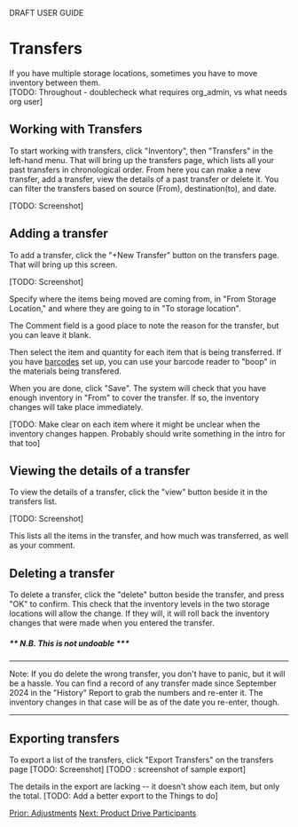 DRAFT USER GUIDE
# Transfers
If you have multiple storage locations, sometimes you have to move inventory between them.  
[TODO:  Throughout - doublecheck what requires org_admin, vs what needs org user]
## Working with Transfers
To start working with transfers, click "Inventory",  then "Transfers" in the left-hand menu.
That will bring up the transfers page, which lists all your past transfers in chronological order.  From here you can make a new transfer, add a transfer, view the details of a past transfer or delete it.
You can filter the transfers based on source (From), destination(to), and date.

[TODO: Screenshot]
## Adding a transfer
To add a transfer, click the "+New Transfer" button on the transfers page.  That will bring up this screen.

[TODO: Screenshot]

Specify where the items being moved are coming from, in "From Storage Location," and where they are going to in "To storage location".

The Comment field is a good place to note the reason for the transfer, but you can leave it blank.

Then select the item and quantity for each item that is being transferred.  If you have [barcodes](inventory_barcodes.md) set up,  you can use your barcode reader to "boop" in the materials being transfered.

When you are done, click "Save".  The system will check that you have enough inventory in "From" to cover the transfer.  If so, the inventory changes will take place immediately.

[TODO:  Make clear on each item where it might be unclear when the inventory changes happen.   Probably should write something in the intro for that too]

## Viewing the details of a transfer
To view the details of a transfer, click the "view" button beside it in the transfers list.

[TODO: Screenshot]  

This lists all the items in the transfer, and how much was transferred, as well as your comment.

## Deleting a transfer

To delete a transfer, click the "delete" button beside the transfer, and press "OK" to confirm.
This check that the inventory levels in the two storage locations will allow the change.  If they will, it will roll back the inventory changes that were made when you entered the transfer.

##### ** N.B. This is not undoable  *** 

----

Note:  If you do delete the wrong transfer, you don't have to panic, but it will be a hassle. You can find a record of any transfer made since September 2024 in the "History" Report to grab the numbers and re-enter it.  The inventory changes in that case will be as of the date you re-enter, though.

----

## Exporting transfers
To export a list of the transfers, click "Export Transfers" on the transfers page
[TODO: Screenshot]
[TODO : screenshot of sample export]

The details in the export are lacking -- it doesn't show each item, but only the total.
[TODO:  Add a better export to the Things to do]

[Prior:  Adjustments](inventory_adjustments.md) [Next: Product Drive Participants](community_product_drive_participants.md)